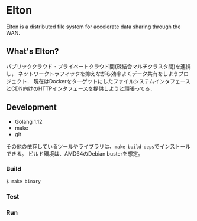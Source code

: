 # Elton
Elton is a distributed file system for accelerate data sharing through the WAN.


## What's Elton?

パブリッククラウド・プライベートクラウド間(疎結合マルチクラスタ間)を連携し，
ネットワークトラフィックを抑えながら効率よくデータ共有をしようプロジェクト．
現在はDockerをターゲットにしたファイルシステムインタフェースとCDN向けのHTTPインタフェースを提供しようと頑張ってる．


## Development

- Golang 1.12
- make
- git

その他の依存しているツールやライブラリは、`make build-deps`でインストールできる。
ビルド環境は、AMD64のDebian busterを想定。


### Build

```bash
$ make binary
```

### Test

### Run

